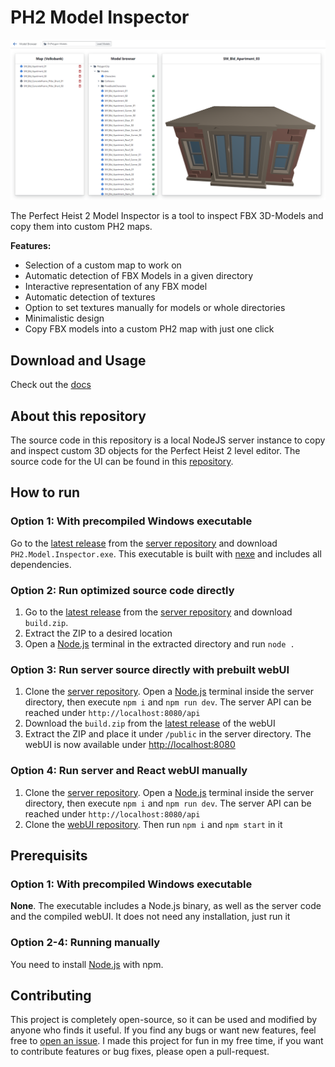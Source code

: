 # PH2 Model Inspector

<img src="https://github.com/SoulKa/ph2-model-inspector-docs/blob/main/screenshots/model-browser.png?raw=true" width="800">

The Perfect Heist 2 Model Inspector is a tool to inspect FBX 3D-Models and copy them into custom PH2 maps.

**Features:**
- Selection of a custom map to work on
- Automatic detection of FBX Models in a given directory
- Interactive representation of any FBX model
- Automatic detection of textures
- Option to set textures manually for models or whole directories
- Minimalistic design
- Copy FBX models into a custom PH2 map with just one click

## Download and Usage

Check out the [docs](https://soulka.github.io/ph2-model-inspector-docs)

## About this repository

The source code in this repository is a local NodeJS server instance to copy and inspect custom 3D objects for the Perfect Heist 2 level editor. The source code for the UI can be found in this [repository](https://github.com/SoulKa/ph2-model-inspector-client).

## How to run

### Option 1: With precompiled Windows executable

Go to the [latest release](https://github.com/SoulKa/ph2-model-inspector-server/releases/latest) from the [server repository](https://github.com/SoulKa/ph2-model-inspector-server) and download `PH2.Model.Inspector.exe`. This executable is built with [nexe](https://github.com/nexe/nexe) and includes all dependencies.

### Option 2: Run optimized source code directly

1. Go to the [latest release](https://github.com/SoulKa/ph2-model-inspector-server/releases/latest) from the [server repository](https://github.com/SoulKa/ph2-model-inspector-server) and download `build.zip`.
2. Extract the ZIP to a desired location
3. Open a [Node.js](https://nodejs.org/) terminal in the extracted directory and run `node .`

### Option 3: Run server source directly with prebuilt webUI

1. Clone the [server repository](https://github.com/SoulKa/ph2-model-inspector-server). Open a [Node.js](https://nodejs.org/) terminal inside the server directory, then execute `npm i` and `npm run dev`. The server API can be reached under `http://localhost:8080/api`
2. Download the `build.zip` from the [latest release](https://github.com/SoulKa/ph2-model-inspector-client/releases/latest) of the webUI
3. Extract the ZIP and place it under `/public` in the server directory. The webUI is now available under [http://localhost:8080](http://localhost:8080)

### Option 4: Run server and React webUI manually

1. Clone the [server repository](https://github.com/SoulKa/ph2-model-inspector-server). Open a [Node.js](https://nodejs.org/) terminal inside the server directory, then execute `npm i` and `npm run dev`. The server API can be reached under `http://localhost:8080/api`
2. Clone the [webUI repository](https://github.com/SoulKa/ph2-model-inspector-client). Then run `npm i` and `npm start` in it

## Prerequisits

### Option 1: With precompiled Windows executable
**None**. The executable includes a Node.js binary, as well as the server code and the compiled webUI. It does not need any installation, just run it

### Option 2-4: Running manually
You need to install [Node.js](https://nodejs.org/) with npm.

## Contributing

This project is completely open-source, so it can be used and modified by anyone who finds it useful. If you find any bugs or want new features, feel free to [open an issue](https://github.com/SoulKa/ph2-model-inspector-server/issues/new). I made this project for fun in my free time, if you want to contribute features or bug fixes, please open a pull-request.
